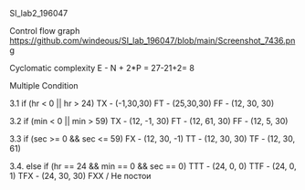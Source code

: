 SI_lab2_196047

Control flow graph
https://github.com/windeous/SI_lab_196047/blob/main/Screenshot_7436.png

Cyclomatic complexity
E - N + 2*P = 27-21+2= 8

Multiple Condition

 3.1   if (hr < 0 || hr > 24)
       TX - (-1,30,30)
       FT - (25,30,30)
       FF - (12, 30, 30)
 
 3.2   if (min < 0 || min > 59)
       TX - (12, -1, 30)
       FT - (12, 61, 30)
       FF - (12, 5, 30)
 
 3.3   if (sec >= 0 && sec <= 59)
       FX - (12, 30, -1)
       TT - (12, 30, 30)
       TF - (12, 30, 61)
 
 3.4.  else if (hr == 24 && min == 0 && sec == 0)
       TTT - (24, 0, 0)
       TTF - (24, 0, 1)
       TFX - (24, 30, 30)
       FXX / Не постои
